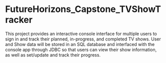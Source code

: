 # FutureHorizons_Capstone_TVShowTracker
This project provides an interactive console interface for multiple users to sign in and track their planned, in-progress, and completed TV shows. User and Show data will be stored in an SQL database and interfaced with the console app through JDBC so that users can view their show information, as well as set/update and track their progress.
